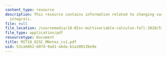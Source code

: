 ```yaml
---
content_type: resource
description: This resource contains information related to changing variables in multiple
  integrals.
file: null
file_location: /coursemedia/18-02sc-multivariable-calculus-fall-2010/53cab862607d9ad1abdab1a10013be9e_MIT18_02SC_MNotes_cv1.pdf
file_type: application/pdf
resourcetype: Document
title: MIT18_02SC_MNotes_cv1.pdf
uid: 53cab862-607d-9ad1-abda-b1a10013be9e
---
```

